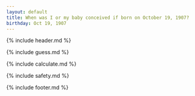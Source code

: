 ```yaml
---
layout: default
title: When was I or my baby conceived if born on October 19, 1907?
birthday: Oct 19, 1907
---
```


{% include header.md %}

{% include guess.md %}

{% include calculate.md %}

{% include safety.md %}

{% include footer.md %}



